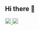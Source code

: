 ## Hi there 👋

<!--
**chiyonn/chiyonn** is a ✨ _special_ ✨ repository because its `README.md` (this file) appears on your GitHub profile.

Here are some ideas to get you started:

- 🔭 I’m currently working on ...
- 🌱 I’m currently learning ...
- 👯 I’m looking to collaborate on ...
- 🤔 I’m looking for help with ...
- 💬 Ask me about ...
- 📫 How to reach me: ...
- 😄 Pronouns: ...
- ⚡ Fun fact: ...
-->

<p align="left">
  <a href="https://github.com/chiyonn">
    <img height="20" src="https://komarev.com/ghpvc/?username=chiyonn" />
  </a>
  <a href="https://github.com/chiyonn">
    <img height="20" src="https://img.shields.io/github/followers/chiyonn?label=follow&logo=github&style=flat" />
  </a>
</p>

